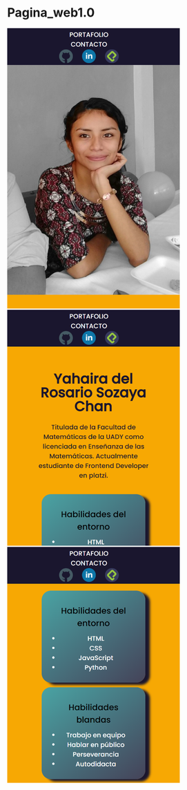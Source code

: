 # Pagina_web1.0

<img src="./readme.png" alt="imagen readme" width="400px">
<img src="./readme2.png" alt="imagen readme" width="400px">
<img src="./readme3.png" alt="imagen readme" width="400px">